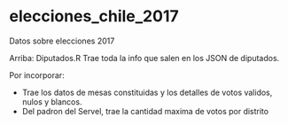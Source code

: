 # elecciones_chile_2017
Datos sobre elecciones 2017

Arriba:
Diputados.R
Trae toda la info que salen en los JSON de diputados.

Por incorporar:
- Trae los datos de mesas constituidas y los detalles de votos validos, nulos y blancos.
- Del padron del Servel, trae la cantidad maxima de votos por distrito
